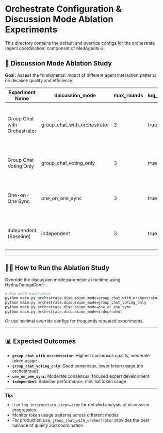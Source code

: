# Orchestrate Configuration & Discussion Mode Ablation Experiments

This directory contains the default and override configs for the orchestrate (agent coordination) component of MedAgents-2.

## 🔬 Discussion Mode Ablation Study

**Goal:** Assess the fundamental impact of different agent interaction patterns on decision quality and efficiency.

| Experiment Name              | discussion_mode              | max_rounds | log_intermediate_steps | Notes                                    |
|-----------------------------|------------------------------|------------|----------------------|------------------------------------------|
| Group Chat with Orchestrator| group_chat_with_orchestrator | 3          | true                 | Full interaction: experts see each other + orchestrator feedback |
| Group Chat Voting Only      | group_chat_voting_only       | 3          | true                 | Experts see each other, no orchestrator guidance |
| One-on-One Sync             | one_on_one_sync              | 3          | true                 | Experts only get orchestrator feedback, no peer interaction |
| Independent (Baseline)      | independent                  | 3          | true                 | No interaction between experts or orchestrator |

---

## 🏃‍♂️ How to Run the Ablation Study

Override the discussion mode parameter at runtime using Hydra/OmegaConf:

```bash
# Run each experiment
python main.py orchestrate.discussion_mode=group_chat_with_orchestrator
python main.py orchestrate.discussion_mode=group_chat_voting_only
python main.py orchestrate.discussion_mode=one_on_one_sync
python main.py orchestrate.discussion_mode=independent
```

Or use minimal override configs for frequently repeated experiments.

---

## 📊 Expected Outcomes

- **`group_chat_with_orchestrator`**: Highest consensus quality, moderate token usage
- **`group_chat_voting_only`**: Good consensus, lower token usage (no orchestrator)
- **`one_on_one_sync`**: Moderate consensus, focused expert development  
- **`independent`**: Baseline performance, minimal token usage

---

**Tip:**
- Use `log_intermediate_steps=true` for detailed analysis of discussion progression
- Monitor token usage patterns across different modes
- For production use, `group_chat_with_orchestrator` provides the best balance of quality and coordination 
